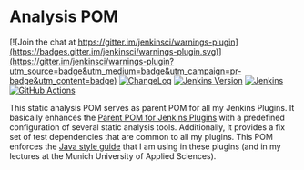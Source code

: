 # Analysis POM

[![Join the chat at https://gitter.im/jenkinsci/warnings-plugin](https://badges.gitter.im/jenkinsci/warnings-plugin.svg)](https://gitter.im/jenkinsci/warnings-plugin?utm_source=badge&utm_medium=badge&utm_campaign=pr-badge&utm_content=badge)
[![ChangeLog](https://img.shields.io/github/release/jenkinsci/analysis-pom-plugin.svg?label=changelog)](https://github.com/jenkinsci/analysis-pom-plugin/releases/latest)
[![Jenkins Version](https://img.shields.io/badge/Jenkins-2.204.4-green.svg?label=min.%20Jenkins)](https://jenkins.io/download/)
[![Jenkins](https://ci.jenkins.io/job/Plugins/job/analysis-pom-plugin/job/master/badge/icon?subject=Jenkins%20CI)](https://ci.jenkins.io/job/Plugins/job/analysis-pom-plugin/job/master/)
[![GitHub Actions](https://github.com/jenkinsci/analysis-pom-plugin/workflows/GitHub%20CI/badge.svg?branch=master)](https://github.com/jenkinsci/analysis-pom-plugin/actions)

This static analysis POM serves as parent POM for all my Jenkins Plugins. It basically enhances the 
[Parent POM for Jenkins Plugins](https://github.com/jenkinsci/plugin-pom) 
with a predefined configuration of several static analysis tools. Additionally, it provides a fix set of test dependencies that are common
to all my plugins. This POM enforces the [Java style guide](https://github.com/uhafner/codingstyle) that I am using
in these plugins (and in my lectures at the Munich University of Applied Sciences).


